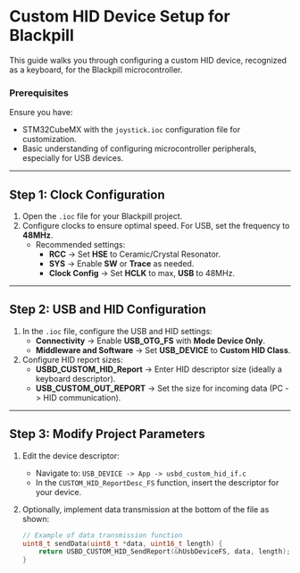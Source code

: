 # Custom HID Device Setup for Blackpill

This guide walks you through configuring a custom HID device, recognized as a keyboard, for the Blackpill microcontroller.

### Prerequisites

Ensure you have:
- STM32CubeMX with the `joystick.ioc` configuration file for customization.
- Basic understanding of configuring microcontroller peripherals, especially for USB devices.

---

## Step 1: Clock Configuration

1. Open the `.ioc` file for your Blackpill project.
2. Configure clocks to ensure optimal speed. For USB, set the frequency to **48MHz**.
   - Recommended settings:
     - **RCC** -> Set **HSE** to Ceramic/Crystal Resonator.
     - **SYS** -> Enable **SW** or **Trace** as needed.
     - **Clock Config** -> Set **HCLK** to max, **USB** to 48MHz.

---

## Step 2: USB and HID Configuration

1. In the `.ioc` file, configure the USB and HID settings:
   - **Connectivity** -> Enable **USB_OTG_FS** with **Mode Device Only**.
   - **Middleware and Software** -> Set **USB_DEVICE** to **Custom HID Class**.
2. Configure HID report sizes:
   - **USBD_CUSTOM_HID_Report** -> Enter HID descriptor size (ideally a keyboard descriptor).
   - **USB_CUSTOM_OUT_REPORT** -> Set the size for incoming data (PC -> HID communication).

---

## Step 3: Modify Project Parameters

1. Edit the device descriptor:
   - Navigate to: `USB_DEVICE -> App -> usbd_custom_hid_if.c`
   - In the `CUSTOM_HID_ReportDesc_FS` function, insert the descriptor for your device.
2. Optionally, implement data transmission at the bottom of the file as shown:

   ```cpp
   // Example of data transmission function
   uint8_t sendData(uint8_t *data, uint16_t length) {
       return USBD_CUSTOM_HID_SendReport(&hUsbDeviceFS, data, length);
   }
